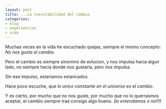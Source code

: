 ```yaml
---
layout: post
title: ...La inevitabilidad del cambio
categories:
- blog
- experiencias
- vida
---
```


Muchas veces en la vida he escuchado quejas, siempre el mismo concepto: *No nos gusta el cambio*.

Pero el cambio es siempre sinonimo de evlucion, y nos impulsa hacia algun lado, no siempre hacia donde nos gustaria, pero nos impulsa.

Sin ese impulso, estariamos estancados.

Hace poco escuche, que _lo unico constante en el universo_ es el *cambio*.

Y es cierto, por mucho que no nos guste, por mucho que no lo querrasmos aceptar, el cambio *siempre* trae consigo algo bueno. _(lo entendamos o no!!!)_

